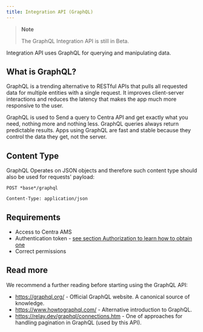 ```yaml
---
title: Integration API (GraphQL)
---
```




> **Note**
>
> The GraphQL Integration API is still in Beta.


Integration API uses GraphQL for querying and manipulating data.

## What is GraphQL?
GraphQL is a trending alternative to RESTful APIs that pulls
all requested data for multiple entities with a single request.
It improves client-server interactions and reduces the latency that makes the
app much more responsive to the user.

GraphQL is used to Send a query to Centra API and get exactly what you need,
nothing more and nothing less. GraphQL queries always return predictable results.
Apps using GraphQL are fast and stable because they control the data they get,
not the server.

## Content Type

GraphQL Operates on JSON objects and therefore such content type should also be
used for requests' payload:

```http
POST *base*/graphql

Content-Type: application/json
```

## Requirements
- Access to Centra AMS
- Authentication token - [see section Authorization to learn how to obtain one](https://docs.centra.com/api-references/graphql-integration-api/authorization#obtaining-access-token-via-ams)
- Correct permissions

## Read more

We recommend a further reading before starting using the GraphQL API:

- <a href="https://graphql.org" target="_blank">https://graphql.org/</a> - Official GraphQL website. A canonical source of knowledge.
- <a href="https://www.howtographql.com/" target="_blank">https://www.howtographql.com/</a> - Alternative introduction to GraphQL.
- <a href="https://relay.dev/graphql/connections.htm" target="_blank">https://relay.dev/graphql/connections.htm</a> - One of approaches for handling pagination in GraphQL (used by this API).
